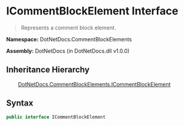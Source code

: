 # ICommentBlockElement Interface
> Represents a comment block element.

**Namespace:** DotNetDocs.CommentBlockElements

**Assembly:** DotNetDocs (in DotNetDocs.dll v1.0.0)
## Inheritance Hierarchy
&nbsp;&nbsp;&nbsp;&nbsp;&nbsp;&nbsp;&nbsp;&nbsp;[DotNetDocs.CommentBlockElements.ICommentBlockElement](/docs/DotNetDocs/CommentBlockElements/ICommentBlockElement.md)

## Syntax
```csharp
public interface ICommentBlockElement
```
